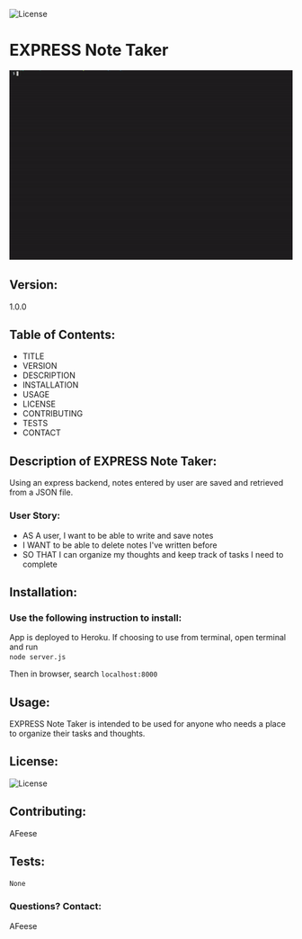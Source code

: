
  ![License](https://img.shields.io/badge/License-AGPL-blue.svg?style=plastic)

# EXPRESS Note Taker

![mdGIF](notetaker.gif)

## Version:
1.0.0

## Table of Contents:
* TITLE
* VERSION
* DESCRIPTION
* INSTALLATION
* USAGE
* LICENSE
* CONTRIBUTING
* TESTS
* CONTACT


## Description of EXPRESS Note Taker:
Using an express backend, notes entered by user are saved and retrieved from a JSON file.

### User Story: 
* AS A user, I want to be able to write and save notes 
* I WANT to be able to delete notes I've written before 
* SO THAT I can organize my thoughts and keep track of tasks I need to complete


## Installation: 
### Use the following instruction to install: 

App is deployed to Heroku. If choosing to use from terminal, open terminal and run    
```node server.js```   

Then in browser, search 
```localhost:8000``` 




## Usage: 
EXPRESS Note Taker is intended to be used for anyone who needs a place to organize their tasks and thoughts. 




## License: 
![License](https://img.shields.io/badge/License-AGPL-blue.svg?style=plastic)




## Contributing: 
AFeese





## Tests: 
```None```




### Questions? Contact:
AFeese

